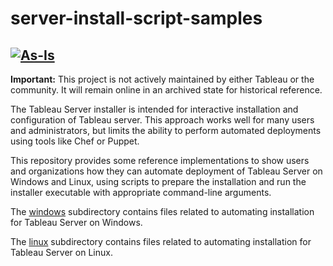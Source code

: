 # server-install-script-samples
[![As-Is](https://img.shields.io/badge/Support%20Level-As--Is-e8762c.svg)](https://www.tableau.com/support-levels-it-and-developer-tools)
----

**Important:** This project is not actively maintained by either Tableau or the community. It will remain online in an archived state for historical reference.

The Tableau Server installer is intended for interactive installation and configuration of Tableau server. This approach works well for many users and administrators, but limits the ability to perform automated deployments using tools like Chef or Puppet.

This repository provides some reference implementations to show users and organizations how they can automate deployment of Tableau Server on Windows and Linux, using scripts to prepare the installation and run the installer executable with appropriate command-line arguments.

The [windows](windows/) subdirectory contains files related to automating installation for Tableau Server on Windows.

The [linux](linux/) subdirectory contains files related to automating installation for Tableau Server on Linux.
